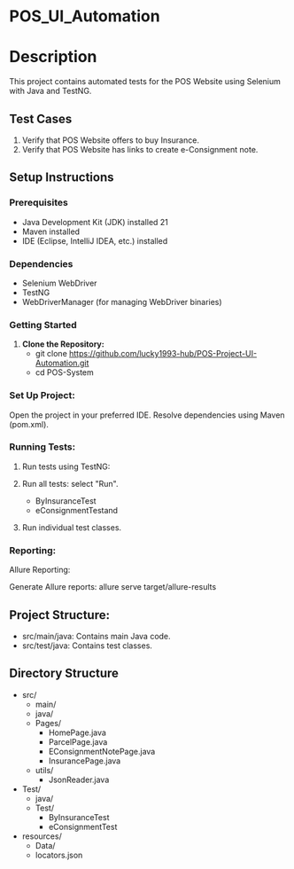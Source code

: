 # POS_UI_Automation

# Description
This project contains automated tests for the POS Website using Selenium with Java and TestNG.

## Test Cases
1. Verify that POS Website offers to buy Insurance.
2. Verify that POS Website has links to create e-Consignment note.

## Setup Instructions

### Prerequisites
- Java Development Kit (JDK) installed 21
- Maven installed
- IDE (Eclipse, IntelliJ IDEA, etc.) installed

### Dependencies
- Selenium WebDriver
- TestNG
- WebDriverManager (for managing WebDriver binaries)

### Getting Started

1. **Clone the Repository:**
    - git clone https://github.com/lucky1993-hub/POS-Project-UI-Automation.git
    - cd POS-System

### Set Up Project:

Open the project in your preferred IDE.
Resolve dependencies using Maven (pom.xml).

### Running Tests:

1. Run tests using TestNG:
2. Run all tests: select "Run".
   - ByInsuranceTest
   - eConsignmentTestand
   
4. Run individual test classes.

### Reporting:
Allure Reporting:

Generate Allure reports:
allure serve target/allure-results

## Project Structure:

- src/main/java: Contains main Java code.
- src/test/java: Contains test classes.

## Directory Structure
- src/
   - main/
  - java/
  - Pages/
    - HomePage.java
    - ParcelPage.java
    - EConsignmentNotePage.java
    - InsurancePage.java
  - utils/
    - JsonReader.java
 - Test/
     - java/
     - Test/
         - ByInsuranceTest
         - eConsignmentTest
 - resources/
   - Data/
   - locators.json
  
   


